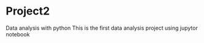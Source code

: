 # Project2
Data analysis with python
This is the first data analysis project using jupytor notebook
